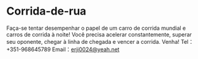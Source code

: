 # Corrida-de-rua
Faça-se tentar desempenhar o papel de um carro de corrida mundial e carros de corrida à noite! Você precisa acelerar constantemente, superar seu oponente, chegar à linha de chegada e vencer a corrida. Venha!
Tel：+351-968645789
Email：erji0024@yeah.net
